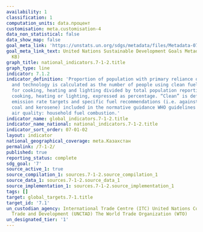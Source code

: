 ```yaml
---
availability: 1
classification: 1
computation_units: data.процент
customisation: meta.customisation-4
data_non_statistical: false
data_show_map: false
goal_meta_link: 'https://unstats.un.org/sdgs/metadata/files/Metadata-07-01-02.pdf '
goal_meta_link_text: United Nations Sustainable Development Goals Metadata (PDF 232
  KB)
graph_title: national_indicators.7-1-2.title
graph_type: line
indicator: 7.1.2
indicator_definition: 'Proportion of population with primary reliance on clean fuels
  and technology is calculated as the number of people using clean fuels and technologies
  for cooking, heating and lighting divided by total population reporting that any
  cooking, heating or lighting, expressed as percentage. “Clean” is defined by the
  emission rate targets and specific fuel recommendations (i.e. against unprocessed
  coal and kerosene) included in the normative guidance WHO guidelines for indoor
  air quality: household fuel combustion.'
indicator_name: global_indicators.7-1-2.title
indicator_name_national: national_indicators.7-1-2.title
indicator_sort_order: 07-01-02
layout: indicator
national_geographical_coverage: meta.Казахстан
permalink: /7-1-2/
published: true
reporting_status: complete
sdg_goal: '7'
source_active_1: true
source_compilation_1: sources.7-1-2.source_compilation_1
source_data_1: sources.7-1-2.source_data_1
source_implementation_1: sources.7-1-2.source_implementation_1
tags: []
target: global_targets.7-1.title
target_id: '7.1'
un_custodian_agency: International Trade Centre (ITC) United Nations Conference on
  Trade and Development (UNCTAD) The World Trade Organization (WTO)
un_designated_tier: '1'
---
```

